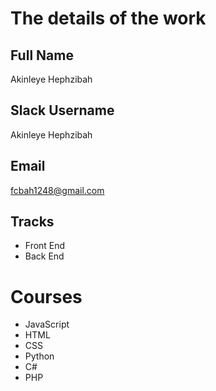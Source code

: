 # The details of the work

## Full Name
Akinleye Hephzibah

## Slack Username
Akinleye Hephzibah

## Email
fcbah1248@gmail.com

## Tracks
* Front End
* Back End

# Courses
* JavaScript
* HTML
* CSS
* Python
* C#
* PHP
